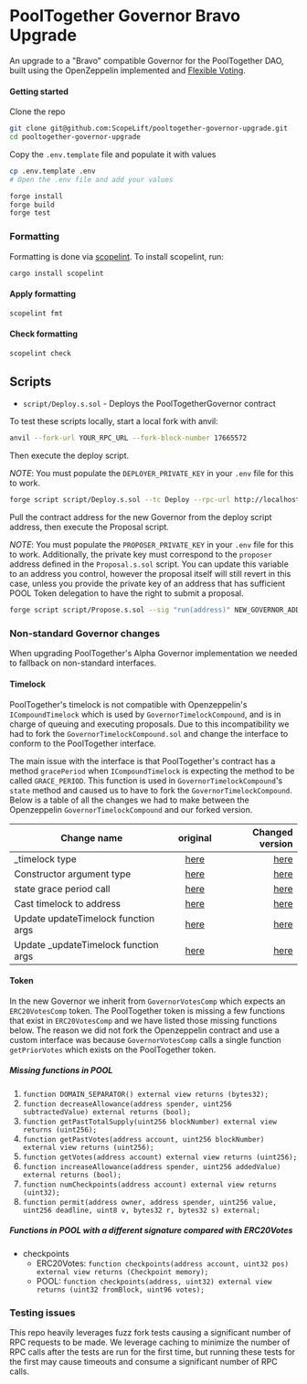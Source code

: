 # PoolTogether Governor Bravo Upgrade

An upgrade to a "Bravo" compatible Governor for the PoolTogether DAO, built using the OpenZeppelin implemented and [Flexible Voting](https://github.com/ScopeLift/flexible-voting).

#### Getting started

Clone the repo

```bash
git clone git@github.com:ScopeLift/pooltogether-governor-upgrade.git
cd pooltogether-governor-upgrade
```

Copy the `.env.template` file and populate it with values

```bash
cp .env.template .env
# Open the .env file and add your values
```

```bash
forge install
forge build
forge test
```

### Formatting

Formatting is done via [scopelint](https://github.com/ScopeLift/scopelint). To install scopelint, run:

```bash
cargo install scopelint
```

#### Apply formatting

```bash
scopelint fmt
```

#### Check formatting

```bash
scopelint check
```

## Scripts

- `script/Deploy.s.sol` - Deploys the PoolTogetherGovernor contract

To test these scripts locally, start a local fork with anvil:

```bash
anvil --fork-url YOUR_RPC_URL --fork-block-number 17665572
```

Then execute the deploy script.

_NOTE_: You must populate the `DEPLOYER_PRIVATE_KEY` in your `.env` file for this to work.

```bash
forge script script/Deploy.s.sol --tc Deploy --rpc-url http://localhost:8545 --broadcast
```

Pull the contract address for the new Governor from the deploy script address, then execute the Proposal script.

_NOTE_: You must populate the `PROPOSER_PRIVATE_KEY` in your `.env` file for this to work. Additionally, the
private key must correspond to the `proposer` address defined in the `Proposal.s.sol` script. You can update this
variable to an address you control, however the proposal itself will still revert in this case, unless you provide
the private key of an address that has sufficient POOL Token delegation to have the right to submit a proposal.

```bash
forge script script/Propose.s.sol --sig "run(address)" NEW_GOVERNOR_ADDRESS --rpc-url http://localhost:8545 --broadcast
```

### Non-standard Governor changes

When upgrading PoolTogether's Alpha Governor implementation we needed to fallback on non-standard interfaces.

#### Timelock

PoolTogether's timelock is not compatible with Openzeppelin's `ICompoundTimelock` which is used by `GovernorTimelockCompound`, and is in charge of queuing and executing proposals. Due to this incompatibility we had to fork the `GovernorTimelockCompound.sol` and change the interface to conform to the PoolTogether interface.

The main issue with the interface is that PoolTogether's contract has a method `gracePeriod` when `ICompoundTimelock` is expecting the method to be called `GRACE_PERIOD`. This function is used in `GovernorTimelockCompound`'s `state` method and caused us to have to fork the `GovernorTimelockCompound`. Below is a table of all the changes we had to make between the Openzeppelin `GovernorTimelockCompound` and our forked version.

| Change name                           |                                                                                    original                                                                                    |                                                                                                                                                       Changed version |
| ------------------------------------- | :----------------------------------------------------------------------------------------------------------------------------------------------------------------------------: | --------------------------------------------------------------------------------------------------------------------------------------------------------------------: |
| \_timelock type                       | [here](https://github.com/OpenZeppelin/openzeppelin-contracts/blob/49c0e4370d0cc50ea6090709e3835a3091e33ee2/contracts/governance/extensions/GovernorTimelockCompound.sol#L31)  |             [here](https://github.com/ScopeLift/pooltogether-governor-upgrade/blob/ad4276bc960a414db2244cf482683cf4da07bf70/src/lib/GovernorTimelockCompound.sol#L54) |
| Constructor argument type             | [here](https://github.com/OpenZeppelin/openzeppelin-contracts/blob/49c0e4370d0cc50ea6090709e3835a3091e33ee2/contracts/governance/extensions/GovernorTimelockCompound.sol#L43)  |             [here](https://github.com/ScopeLift/pooltogether-governor-upgrade/blob/ad4276bc960a414db2244cf482683cf4da07bf70/src/lib/GovernorTimelockCompound.sol#L71) |
| state grace period call               | [here](https://github.com/OpenZeppelin/openzeppelin-contracts/blob/49c0e4370d0cc50ea6090709e3835a3091e33ee2/contracts/governance/extensions/GovernorTimelockCompound.sol#L67)  |            [here](https://github.com/ScopeLift/pooltogether-governor-upgrade/blob/ad4276bc960a414db2244cf482683cf4da07bf70/src/lib/GovernorTimelockCompound.sol#L111) |
| Cast timelock to address              | [here](https://github.com/OpenZeppelin/openzeppelin-contracts/blob/49c0e4370d0cc50ea6090709e3835a3091e33ee2/contracts/governance/extensions/GovernorTimelockCompound.sol#L128) | [here](https://github.com/ScopeLift/pooltogether-governor-upgrade/blob/ad4276bc960a414db2244cf482683cf4da07bf70/src/lib/GovernorTimelockCompound.sol#L177C1-L177C174) |
| Update updateTimelock function args   | [here](https://github.com/OpenZeppelin/openzeppelin-contracts/blob/49c0e4370d0cc50ea6090709e3835a3091e33ee2/contracts/governance/extensions/GovernorTimelockCompound.sol#L185) |            [here](https://github.com/ScopeLift/pooltogether-governor-upgrade/blob/ad4276bc960a414db2244cf482683cf4da07bf70/src/lib/GovernorTimelockCompound.sol#L245) |
| Update \_updateTimelock function args | [here](https://github.com/OpenZeppelin/openzeppelin-contracts/blob/49c0e4370d0cc50ea6090709e3835a3091e33ee2/contracts/governance/extensions/GovernorTimelockCompound.sol#L189) |            [here](https://github.com/ScopeLift/pooltogether-governor-upgrade/blob/ad4276bc960a414db2244cf482683cf4da07bf70/src/lib/GovernorTimelockCompound.sol#L252) |

#### Token

In the new Governor we inherit from `GovernorVotesComp` which expects an `ERC20VotesComp` token. The PoolTogether token is missing a few functions that exist in `ERC20VotesComp` and we have listed those missing functions below. The reason we did not fork the Openzeppelin contract and use a custom interface was because `GovernorVotesComp` calls a single function `getPriorVotes` which exists on the PoolTogether token.

##### Missing functions in POOL

1. `function DOMAIN_SEPARATOR() external view returns (bytes32);`
1. `function decreaseAllowance(address spender, uint256 subtractedValue) external returns (bool);`
1. `function getPastTotalSupply(uint256 blockNumber) external view returns (uint256);`
1. `function getPastVotes(address account, uint256 blockNumber) external view returns (uint256);`
1. `function getVotes(address account) external view returns (uint256);`
1. `function increaseAllowance(address spender, uint256 addedValue) external returns (bool);`
1. `function numCheckpoints(address account) external view returns (uint32);`
1. `function permit(address owner, address spender, uint256 value, uint256 deadline, uint8 v, bytes32 r, bytes32 s) external;`

##### Functions in POOL with a different signature compared with ERC20Votes

- checkpoints
  - ERC20Votes: `function checkpoints(address account, uint32 pos) external view returns (Checkpoint memory);`
  - POOL: `function checkpoints(address, uint32) external view returns (uint32 fromBlock, uint96 votes);`

### Testing issues

This repo heavily leverages fuzz fork tests causing a significant number of RPC requests to be made. We leverage caching to minimize the number of RPC calls after the tests are run for the first time, but running these tests for the first may cause timeouts and consume a significant number of RPC calls.
